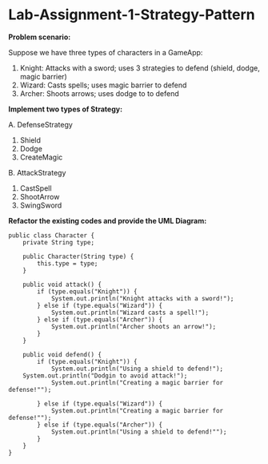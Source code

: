 # Lab-Assignment-1-Strategy-Pattern

**Problem scenario:**

Suppose we have three types of characters in a GameApp:

  1. Knight: Attacks with a sword; uses 3 strategies to defend (shield, dodge, magic barrier)
  2. Wizard: Casts spells; uses magic barrier to defend
  3. Archer: Shoots arrows; uses dodge to to defend

**Implement two types of Strategy:**

A. DefenseStrategy
  1. Shield
  2. Dodge
  3. CreateMagic

B. AttackStrategy
  1.  CastSpell
  2.  ShootArrow
  3.  SwingSword  

**Refactor the existing codes and provide the UML Diagram:**

    public class Character {
        private String type;
    
        public Character(String type) {
            this.type = type;
        }
    
        public void attack() {
            if (type.equals("Knight")) {
                System.out.println("Knight attacks with a sword!");
            } else if (type.equals("Wizard")) {
                System.out.println("Wizard casts a spell!");
            } else if (type.equals("Archer")) {
                System.out.println("Archer shoots an arrow!");
            }
        }
    
        public void defend() {
            if (type.equals("Knight")) {
                System.out.println("Using a shield to defend!");
    	System.out.println("Dodgin to avoid attack!");
                System.out.println("Creating a magic barrier for defense!"");		
    
            } else if (type.equals("Wizard")) {
                System.out.println("Creating a magic barrier for defense!"");
            } else if (type.equals("Archer")) {
                System.out.println("Using a shield to defend!"");
            }
        }
    }
